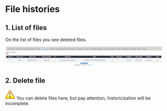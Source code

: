# File histories

## 1. List of files

On the list of files you see deleted files.

![List of file histories](../../.gitbook/assets/en/admin_filhistories.png)

## 2. Delete file

![Important](../../.gitbook/assets/en/important.png)
You can delete files here, but pay attention, historicization will be incomplete.
